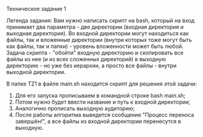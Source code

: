 Техническое задание 1

Легенда задания:
Вам нужно написать скрипт на bash, который на вход принимает два параметра - две директории (входная директория и выходная директория). 
Во входной директории могут находиться как файлы, так и вложенные директории (внутри которых тоже могут быть как файлы, так и папки) - уровень вложенности 
может быть любой. Задача скрипта - "обойти" входную директорию и скопировать все файлы из нее (и из всех сложенных директорий) 
в выходную директорию - но уже без иерархии, а просто все файлы - внутри выходной директории.

В папке TZ1 в файле main.sh находится скрипт для решения этой задачи:
1) Для его запуска прописываем в командной строке bash main.sh;
2) Потом нужно будет ввести название и путь к входной директории;
3) Аналогично прописать выходную аудиторию;
4) После работы алгоритма выведется сообщение "Процесс переноса завершён!", а все файлы из входной директории перенесутся в выходную.
